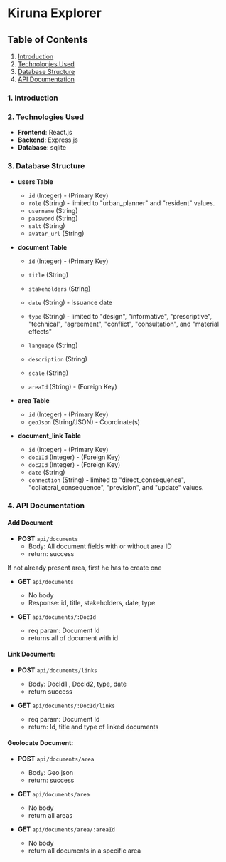 # Kiruna Explorer

## Table of Contents

1. [Introduction](#1-introduction)
2. [Technologies Used](#2-technologies-used)
3. [Database Structure](#3-database-structure)
4. [API Documentation](#4-api-documentation)

### 1. Introduction

### 2. Technologies Used

- **Frontend**: React.js
- **Backend**: Express.js
- **Database**: sqlite

### 3. Database Structure

- **users Table**

  - `id` (Integer) - (Primary Key)
  - `role` (String) - limited to "urban_planner" and "resident" values.
  - `username` (String)
  - `password` (String)
  - `salt` (String)
  - `avatar_url` (String)

- **document Table**

  - `id` (Integer) - (Primary Key)
  - `title` (String)
  - `stakeholders` (String)
  - `date` (String) - Issuance date
  - `type` (String) - limited to "design", "informative", "prescriptive", "technical", "agreement", "conflict", "consultation", and "material effects"

  - `language` (String)
  - `description` (String)
  - `scale` (String)
  - `areaId` (String) - (Foreign Key)

- **area Table**

  - `id` (Integer) - (Primary Key)
  - `geoJson` (String/JSON) - Coordinate(s)

- **document_link Table**
  - `id` (Integer) - (Primary Key)
  - `doc1Id` (Integer) - (Foreign Key)
  - `doc2Id` (Integer) - (Foreign Key)
  - `date` (String)
  - `connection` (String) - limited to "direct_consequence", "collateral_consequence", "prevision", and "update" values.

### 4. API Documentation

#### Add Document

- **POST** `api/documents`
  - Body: All document fields with or without area ID
  - return: success

If not already present area, first he has to create one

- **GET** `api/documents`

  - No body
  - Response: id, title, stakeholders, date, type

- **GET** `api/documents/:DocId`

  - req param: Document Id
  - returns all of document with id

#### Link Document:

- **POST** `api/documents/links`

  - Body: DocId1 , DocId2, type, date
  - return success

- **GET** `api/documents/:DocId/links`

  - req param: Document Id
  - return: Id, title and type of linked documents

#### Geolocate Document:

- **POST** `api/documents/area`

  - Body: Geo json
  - return: success

- **GET** `api/documents/area`

  - No body
  - return all areas

- **GET** `api/documents/area/:areaId`

  - No body
  - return all documents in a specific area

